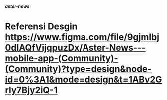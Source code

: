 # <h5>aster-news</h5>
# Referensi Desgin https://www.figma.com/file/9gjmIbj0dIAQfVijqpuzDx/Aster-News---mobile-app-(Community)-(Community)?type=design&node-id=0%3A1&mode=design&t=1ABv2GrIy7Bjy2iQ-1
